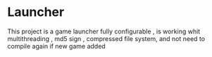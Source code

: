 # Launcher

This project is a game launcher fully configurable , is working whit multithreading , md5 sign , compressed file system, and not need to compile again if new game added

